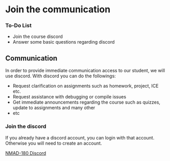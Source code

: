 # Join the communication

<div class="aside">
<h3>To-Do List</h3>
<ul>
  <li>Join the course discord</li>
    <li>Answer some basic questions regarding discord</li>
</ul>
</div>



## Communication

In order to provide immediate communication access to our student, we will use discord.
With discord you can do the followings:
- Request clarification on assignments such as homework, project, ICE etc.
- Request assistance with debugging or compile issues
- Get immediate announcements regarding the course such as quizzes, update to assignments and many other
- etc


### Join the discord
If you already have a discord account, you can login with that account. Otherwise you will need to create an account.


[NMAD-180 Discord](https://discord.gg/KchqbQKSUV)
